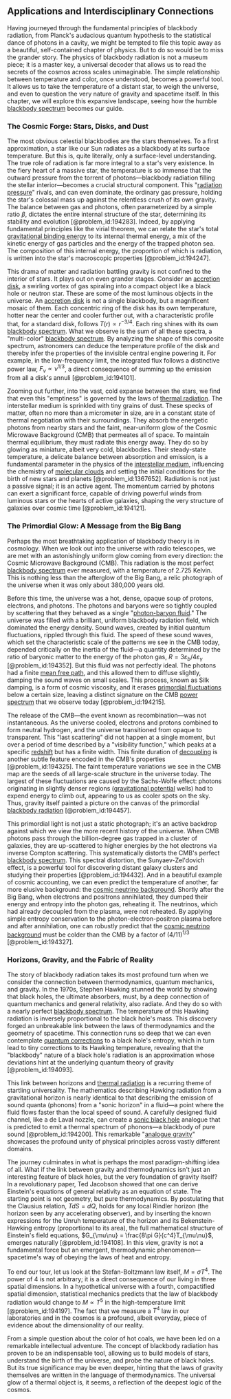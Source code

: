 ## Applications and Interdisciplinary Connections

Having journeyed through the fundamental principles of blackbody radiation, from Planck's audacious quantum hypothesis to the statistical dance of photons in a cavity, we might be tempted to file this topic away as a beautiful, self-contained chapter of physics. But to do so would be to miss the grander story. The physics of blackbody radiation is not a museum piece; it is a master key, a universal decoder that allows us to read the secrets of the cosmos across scales unimaginable. The simple relationship between temperature and color, once understood, becomes a powerful tool. It allows us to take the temperature of a distant star, to weigh the universe, and even to question the very nature of gravity and spacetime itself. In this chapter, we will explore this expansive landscape, seeing how the humble [blackbody spectrum](@article_id:158080) becomes our guide.

### The Cosmic Forge: Stars, Disks, and Dust

The most obvious celestial blackbodies are the stars themselves. To a first approximation, a star like our Sun radiates as a blackbody at its surface temperature. But this is, quite literally, only a surface-level understanding. The true role of radiation is far more integral to a star's very existence. In the fiery heart of a massive star, the temperature is so immense that the outward pressure from the torrent of photons—blackbody radiation filling the stellar interior—becomes a crucial structural component. This "[radiation pressure](@article_id:142662)" rivals, and can even dominate, the ordinary gas pressure, holding the star's colossal mass up against the relentless crush of its own gravity. The balance between gas and photons, often parameterized by a simple ratio $\beta$, dictates the entire internal structure of the star, determining its stability and evolution [@problem_id:194283]. Indeed, by applying fundamental principles like the virial theorem, we can relate the star's total [gravitational binding energy](@article_id:158559) to its internal thermal energy, a mix of the kinetic energy of gas particles and the energy of the trapped photon sea. The composition of this internal energy, the proportion of which is radiation, is written into the star's macroscopic properties [@problem_id:194247].

This drama of matter and radiation battling gravity is not confined to the interior of stars. It plays out on even grander stages. Consider an [accretion disk](@article_id:159110), a swirling vortex of gas spiraling into a compact object like a black hole or neutron star. These are some of the most luminous objects in the universe. An [accretion disk](@article_id:159110) is not a single blackbody, but a magnificent mosaic of them. Each concentric ring of the disk has its own temperature, hotter near the center and cooler further out, with a characteristic profile that, for a standard disk, follows $T(r) \propto r^{-3/4}$. Each ring shines with its own [blackbody spectrum](@article_id:158080). What we observe is the sum of all these spectra, a "multi-color" [blackbody spectrum](@article_id:158080). By analyzing the shape of this composite spectrum, astronomers can deduce the temperature profile of the disk and thereby infer the properties of the invisible central engine powering it. For example, in the low-frequency limit, the integrated flux follows a distinctive power law, $F_\nu \propto \nu^{1/3}$, a direct consequence of summing up the emission from all a disk's annuli [@problem_id:194101].

Zooming out further, into the vast, cold expanse between the stars, we find that even this "emptiness" is governed by the laws of [thermal radiation](@article_id:144608). The interstellar medium is sprinkled with tiny grains of dust. These specks of matter, often no more than a micrometer in size, are in a constant state of thermal negotiation with their surroundings. They absorb the energetic photons from nearby stars and the faint, near-uniform glow of the Cosmic Microwave Background (CMB) that permeates all of space. To maintain thermal equilibrium, they must radiate this energy away. They do so by glowing as miniature, albeit very cold, blackbodies. Their steady-state temperature, a delicate balance between absorption and emission, is a fundamental parameter in the physics of the [interstellar medium](@article_id:149537), influencing the chemistry of [molecular clouds](@article_id:160208) and setting the initial conditions for the birth of new stars and planets [@problem_id:1367652]. Radiation is not just a passive signal; it is an active agent. The momentum carried by photons can exert a significant force, capable of driving powerful winds from luminous stars or the hearts of active galaxies, shaping the very structure of galaxies over cosmic time [@problem_id:194121].

### The Primordial Glow: A Message from the Big Bang

Perhaps the most breathtaking application of blackbody theory is in cosmology. When we look out into the universe with radio telescopes, we are met with an astonishingly uniform glow coming from every direction: the Cosmic Microwave Background (CMB). This radiation is the most perfect [blackbody spectrum](@article_id:158080) ever measured, with a temperature of $2.725$ Kelvin. This is nothing less than the afterglow of the Big Bang, a relic photograph of the universe when it was only about 380,000 years old.

Before this time, the universe was a hot, dense, opaque soup of protons, electrons, and photons. The photons and baryons were so tightly coupled by scattering that they behaved as a single "[photon-baryon fluid](@article_id:157315)." The universe was filled with a brilliant, uniform blackbody radiation field, which dominated the energy density. Sound waves, created by initial quantum fluctuations, rippled through this fluid. The speed of these sound waves, which set the characteristic scale of the patterns we see in the CMB today, depended critically on the inertia of the fluid—a quantity determined by the ratio of baryonic matter to the energy of the photon gas, $R = 3\varepsilon_b / 4\varepsilon_\gamma$ [@problem_id:194352]. But this fluid was not perfectly ideal. The photons had a finite [mean free path](@article_id:139069), and this allowed them to diffuse slightly, damping the sound waves on small scales. This process, known as Silk damping, is a form of cosmic viscosity, and it erases [primordial fluctuations](@article_id:157972) below a certain size, leaving a distinct signature on the CMB [power spectrum](@article_id:159502) that we observe today [@problem_id:194215].

The release of the CMB—the event known as recombination—was not instantaneous. As the universe cooled, electrons and protons combined to form neutral hydrogen, and the universe transitioned from opaque to transparent. This "last scattering" did not happen at a single moment, but over a period of time described by a "visibility function," which peaks at a specific [redshift](@article_id:159451) but has a finite width. This finite duration of [decoupling](@article_id:160396) is another subtle feature encoded in the CMB's properties [@problem_id:194325]. The faint temperature variations we see in the CMB map are the seeds of all large-scale structure in the universe today. The largest of these fluctuations are caused by the Sachs-Wolfe effect: photons originating in slightly denser regions ([gravitational potential](@article_id:159884) wells) had to expend energy to climb out, appearing to us as cooler spots on the sky. Thus, gravity itself painted a picture on the canvas of the primordial [blackbody radiation](@article_id:136729) [@problem_id:194457].

This primordial light is not just a static photograph; it's an active backdrop against which we view the more recent history of the universe. When CMB photons pass through the billion-degree gas trapped in a cluster of galaxies, they are up-scattered to higher energies by the hot electrons via inverse Compton scattering. This systematically distorts the CMB's perfect [blackbody spectrum](@article_id:158080). This spectral distortion, the Sunyaev-Zel'dovich effect, is a powerful tool for discovering distant galaxy clusters and studying their properties [@problem_id:194432]. And in a beautiful example of cosmic accounting, we can even predict the temperature of another, far more elusive background: the [cosmic neutrino background](@article_id:158999). Shortly after the Big Bang, when electrons and positrons annihilated, they dumped their energy and entropy into the photon gas, reheating it. The neutrinos, which had already decoupled from the plasma, were not reheated. By applying simple entropy conservation to the photon-electron-positron plasma before and after annihilation, one can robustly predict that the [cosmic neutrino background](@article_id:158999) must be colder than the CMB by a factor of $(4/11)^{1/3}$ [@problem_id:194327].

### Horizons, Gravity, and the Fabric of Reality

The story of blackbody radiation takes its most profound turn when we consider the connection between thermodynamics, quantum mechanics, and gravity. In the 1970s, Stephen Hawking stunned the world by showing that black holes, the ultimate absorbers, must, by a deep connection of quantum mechanics and general relativity, also radiate. And they do so with a nearly perfect [blackbody spectrum](@article_id:158080). The temperature of this Hawking radiation is inversely proportional to the black hole's mass. This discovery forged an unbreakable link between the laws of thermodynamics and the geometry of spacetime. This connection runs so deep that we can even contemplate [quantum corrections](@article_id:161639) to a black hole's entropy, which in turn lead to tiny corrections to its Hawking temperature, revealing that the "blackbody" nature of a black hole's radiation is an approximation whose deviations hint at the underlying quantum theory of gravity [@problem_id:194093].

This link between horizons and [thermal radiation](@article_id:144608) is a recurring theme of startling universality. The mathematics describing Hawking radiation from a gravitational horizon is nearly identical to that describing the emission of sound quanta (phonons) from a "sonic horizon" in a fluid—a point where the fluid flows faster than the local speed of sound. A carefully designed fluid channel, like a de Laval nozzle, can create a [sonic black hole](@article_id:157779) analogue that is predicted to emit a thermal spectrum of phonons—a blackbody of pure sound [@problem_id:194200]. This remarkable "[analogue gravity](@article_id:144376)" showcases the profound unity of physical principles across vastly different domains.

The journey culminates in what is perhaps the most paradigm-shifting idea of all. What if the link between gravity and thermodynamics isn't just an interesting feature of black holes, but the very foundation of gravity itself? In a revolutionary paper, Ted Jacobson showed that one can derive Einstein's equations of general relativity as an equation of state. The starting point is not geometry, but pure thermodynamics. By postulating that the Clausius relation, $T dS = dQ$, holds for any local Rindler horizon (the horizon seen by any accelerating observer), and by inserting the known expressions for the Unruh temperature of the horizon and its Bekenstein-Hawking entropy (proportional to its area), the full mathematical structure of Einstein's field equations, $G_{\mu\nu} = \frac{8\pi G}{c^4}T_{\mu\nu}$, emerges naturally [@problem_id:194108]. In this view, gravity is not a fundamental force but an emergent, thermodynamic phenomenon—spacetime's way of obeying the laws of heat and entropy.

To end our tour, let us look at the Stefan-Boltzmann law itself, $M = \sigma T^4$. The power of 4 is not arbitrary; it is a direct consequence of our living in three spatial dimensions. In a hypothetical universe with a fourth, compactified spatial dimension, statistical mechanics predicts that the law of blackbody radiation would change to $M \propto T^5$ in the high-temperature limit [@problem_id:194197]. The fact that we measure a $T^4$ law in our laboratories and in the cosmos is a profound, albeit everyday, piece of evidence about the dimensionality of our reality.

From a simple question about the color of hot coals, we have been led on a remarkable intellectual adventure. The concept of blackbody radiation has proven to be an indispensable tool, allowing us to build models of stars, understand the birth of the universe, and probe the nature of black holes. But its true significance may be even deeper, hinting that the laws of gravity themselves are written in the language of thermodynamics. The universal glow of a thermal object is, it seems, a reflection of the deepest logic of the cosmos.